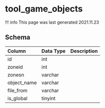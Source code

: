 # tool_game_objects

!!! info
	This page was last generated 2021.11.23

## Schema
| Column | Data Type | Description |
| :--- | :--- | :--- |
| id | int |  |
| zoneid | int |  |
| zonesn | varchar |  |
| object_name | varchar |  |
| file_from | varchar |  |
| is_global | tinyint |  |

